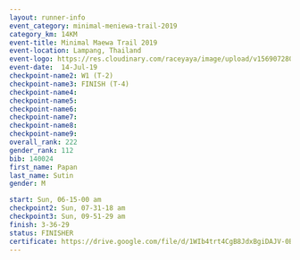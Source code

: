 ```yaml
---
layout: runner-info 
event_category: minimal-meniewa-trail-2019 
category_km: 14KM 
event-title: Minimal Maewa Trail 2019 
event-location: Lampang, Thailand 
event-logo: https://res.cloudinary.com/raceyaya/image/upload/v1569072805/logo/minimal-trail_ktnvsp.jpg 
event-date:  14-Jul-19 
checkpoint-name2: W1 (T-2) 
checkpoint-name3: FINISH (T-4) 
checkpoint-name4: 
checkpoint-name5: 
checkpoint-name6: 
checkpoint-name7: 
checkpoint-name8: 
checkpoint-name9: 
overall_rank: 222
gender_rank: 112
bib: 140024
first_name: Papan
last_name: Sutin
gender: M

start: Sun, 06-15-00 am
checkpoint2: Sun, 07-31-18 am
checkpoint3: Sun, 09-51-29 am
finish: 3-36-29
status: FINISHER
certificate: https://drive.google.com/file/d/1WIb4trt4CgB8JdxBgiDAJV-0BN4EwA_s/view?usp=sharing
---
```

